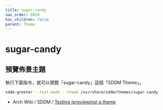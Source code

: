 ```yaml
---
title: sugar-candy
nav_order: 8010
has_children: false
parent: Theme
---
```



# sugar-candy


## 預覽佈景主題

執行下面指令，就可以預覽「sugar-candy」這個「SDDM Theme」。

``` sh
sddm-greeter --test-mode --theme /usr/share/sddm/themes/sugar-candy
```

* Arch Wiki / SDDM / [Testing (previewing) a theme](https://wiki.archlinux.org/title/SDDM#Testing_(previewing)_a_theme)
